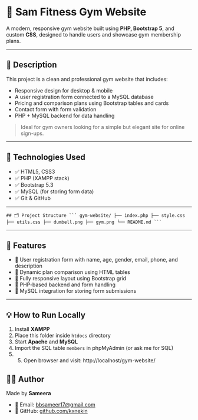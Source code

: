 # 💪 Sam Fitness Gym Website

A modern, responsive gym website built using **PHP, Bootstrap 5**, and custom **CSS**, designed to handle users and showcase gym membership plans.

---

## 🧾 Description

This project is a clean and professional gym website that includes:
- Responsive design for desktop & mobile
- A user registration form connected to a MySQL database
- Pricing and comparison plans using Bootstrap tables and cards
- Contact form with form validation
- PHP + MySQL backend for data handling

> Ideal for gym owners looking for a simple but elegant site for online sign-ups.

---

## 🚀 Technologies Used

- ✅ HTML5, CSS3
- ✅ PHP (XAMPP stack)
- ✅ Bootstrap 5.3
- ✅ MySQL (for storing form data)
- ✅ Git & GitHub

---

<pre><code>## 🗂️ Project Structure ``` gym-website/ ├── index.php ├── style.css ├── utils.css ├── dumbell.png ├── gym.png └── README.md ``` </code></pre>

---

## 📝 Features

- 👤 User registration form with name, age, gender, email, phone, and description
- 🧾 Dynamic plan comparison using HTML tables
- 📱 Fully responsive layout using Bootstrap grid
- 🔐 PHP-based backend and form handling
- 💽 MySQL integration for storing form submissions

---

## 💡 How to Run Locally

1. Install **XAMPP**
2. Place this folder inside `htdocs` directory
3. Start **Apache** and **MySQL**
4. Import the SQL table `members` in phpMyAdmin (or ask me for SQL)
5. 5. Open browser and visit: http://localhost/gym-website/



## 🙋‍♀️ Author

Made by **Sameera**

- 📧 Email: bbsameer17@gmail.com
- 🔗 GitHub: [github.com/kxnekin](https://github.com/kxnekin)








